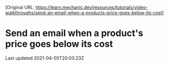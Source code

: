 [Original URL: https://learn.mechanic.dev/resources/tutorials/video-walkthroughs/send-an-email-when-a-products-price-goes-below-its-cost]

# Send an email when a product's price goes below its cost

Last updated 2021-04-05T20:03:23Z